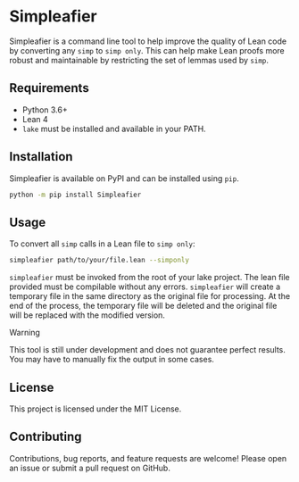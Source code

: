 # Simpleafier

Simpleafier is a command line tool to help improve the quality of Lean code by converting any `simp` to `simp only`. This can help make Lean proofs more robust and maintainable by restricting the set of lemmas used by `simp`.

## Requirements

- Python 3.6+
- Lean 4
- `lake` must be installed and available in your PATH.

## Installation

Simpleafier is available on PyPI and can be installed using `pip`.

```bash
python -m pip install Simpleafier
```

## Usage

To convert all `simp` calls in a Lean file to `simp only`:

```bash
simpleafier path/to/your/file.lean --simponly
```

`simpleafier` must be invoked from the root of your lake project. The lean file provided must be compilable without any errors. `simpleafier` will create a temporary file in the same directory as the original file for processing. At the end of the process, the temporary file will be deleted and the original file will be replaced with the modified version.

> [!WARNING]
> This tool is still under development and does not guarantee perfect results. You may have to manually fix the output in some cases.

## License

This project is licensed under the MIT License.

## Contributing

Contributions, bug reports, and feature requests are welcome! Please open an issue or submit a pull request on GitHub.
